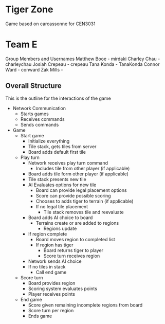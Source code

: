 # Tiger Zone

Game based on carcassonne for CEN3031

# Team E

Group Members and Usernames
Matthew Booe - mirdaki
Charley Chau - charleychau
Josiah Crepeau - crepeau
Tana Konda - TanaKonda
Connor Ward - conward
Zak Mills - 

## Overall Structure

This is the outline for the interactions of the game

- Network Communication
	- Starts games
	- Receives commands  
	- Sends commands
- Game
	- Start game
		- Initialize everything
		- Tile stack, gets tiles from server
		- Board adds default first tile
	- Play turn
		- Network receives play turn command
		 	- Includes tile from other player (if applicable)
		- Board adds tile form other player (if applicable)
		- Tile stack presents new tile
		- AI Evaluates options for new tile
			- Board can provide legal placement options
			- Score can provide possible scoring
			- Chooses to adds tiger to terrain (if applicable)
			- If no legal tile placement
				- Tile stack removes tile and reevaluate
		- Board adds AI choice to board
			- Terrains create or are added to regions
				- Regions update
		- If region complete
			- Board moves region to completed list
			- If region has tiger
				- Board returns tiger to player
				- Score turn receives region
		- Network sends AI choice
		- If no tiles in stack
			- Call end game
	- Score turn
		- Board provides region
		- Scoring system evaluates points
		- Player receives points
	- End game
		- Score given remaining incomplete regions from board
		- Score turn per region
		- Ends game 
